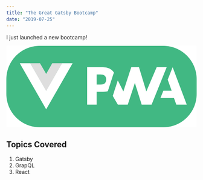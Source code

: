 ```yaml
---
title: "The Great Gatsby Bootcamp"
date: "2019-07-25"
---
```


I just launched a new bootcamp!

![Vue-PWA](./vue.png)

## Topics Covered

1. Gatsby
2. GrapQL
3. React